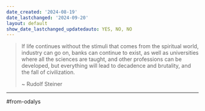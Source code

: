 ```yaml
---
date_created: '2024-08-19'
date_lastchanged: '2024-09-20'
layout: default
show_date_lastchanged_updatedauto: YES, NO, NO
---
```

>If life continues without the stimuli that comes from the spiritual world, industry can go on, banks can continue to exist, as well as universities where all the sciences are taught, and other professions can be developed, but everything will lead to decadence and brutality, and the fall of civilization. 
>
>~ Rudolf Steiner


_______

#from-odalys